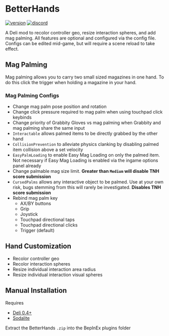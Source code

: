 # BetterHands
[![version](https://img.shields.io/github/v/release/Maiq-The-Dude/BetterHands?&label=version&style=flat-square)](https://github.com/Maiq-The-Dude/BetterHands/releases/latest) [![discord](https://img.shields.io/discord/777351065950879744?label=&logo=discord&logoColor=ffffff&color=7389D8&labelColor=6A7EC2&style=flat-square)](https://discord.gg/g8xeFyt42j)

A Deli mod to recolor controller geo, resize interaction spheres, and add mag palming.
All features are optional and configured via the config file. Configs can be edited mid-game, but will require a scene reload to take effect.

## Mag Palming
Mag palming allows you to carry two small sized magazines in one hand. To do this click the trigger when holding a magazine in your hand.

### Mag Palming Configs
- Change mag palm pose position and rotation
- Change click pressure required to mag palm when using touchpad click keybinds
- Change priority of Grabbity Gloves vs mag palming when Grabbity and mag palming share the same input
- `Interactable` allows palmed items to be directly grabbed by the other hand
- `CollisionPrevention` to alleviate physics clanking by disabling palmed item collision above a set velocity
- `EasyPalmLoading` to enable Easy Mag Loading on only the palmed item. Not necessary if Easy Mag Loading is enabled via the ingame options panel already
- Change palmable mag size limit. **Greater than `Medium` will disable TNH score submission**
- `CursedPalms` allows any interactive object to be palmed. Use at your own risk, bugs stemming from this will rarely be investigated. **Disables TNH score submission**
- Rebind mag palm key
  - AX/BY buttons
  - Grip
  - Joystick
  - Touchpad directional taps
  - Touchpad directional clicks
  - Trigger (default)

## Hand Customization
- Recolor controller geo
- Recolor interaction spheres
- Resize individual interaction area radius
- Resize individual interaction visual spheres

## Manual Installation
Requires
- [Deli 0.4+](https://github.com/Deli-Collective/Deli/releases)
- [Sodalite](https://github.com/H3VR-Modding/Sodalite/releases)

Extract the BetterHands `.zip` into the BepInEx plugins folder
